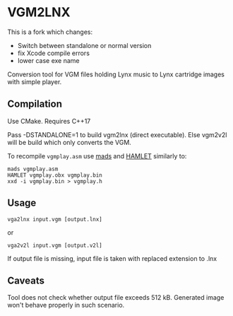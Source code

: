 # VGM2LNX

This is a fork which changes:
- Switch between standalone or normal version
- fix Xcode compile errors
- lower case exe name

Conversion tool for VGM files holding Lynx music to Lynx cartridge images with simple player.

## Compilation

Use CMake. Requires C++17

Pass -DSTANDALONE=1 to build vgm2lnx (direct executable). Else vgm2v2l will be build which only converts the VGM.

To recompile `vgmplay.asm` use [mads](https://github.com/tebe6502/Mad-Assembler) and [HAMLET](https://github.com/laoo/HAMLET) similarly to:

```
mads vgmplay.asm
HAMLET vgmplay.obx vgmplay.bin
xxd -i vgmplay.bin > vgmplay.h
```

## Usage
```
vga2lnx input.vgm [output.lnx]
```

or

```
vga2v2l input.vgm [output.v2l]
```

If output file is missing, input file is taken with replaced extension to .lnx

## Caveats
Tool does not check whether output file exceeds 512 kB. Generated image won't behave properly in such scenario.
